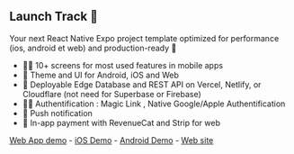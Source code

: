 ## Launch Track 🚀

Your next React Native Expo project template optimized for performance (ios, android et web) and production-ready 🚀

- 🙋‍♀️ 10+ screens for most used features in mobile apps
- 🌈 Theme and UI for Android, iOS and Web
- 💽 Deployable Edge Database and REST API on Vercel, Netlify, or Cloudflare (not need for Superbase or Firebase)
- 👩‍💻 Authentification : Magic Link , Native Google/Apple Authentification
- 🍿 Push notification
- 🧙 In-app payment with RevenueCat and Strip for web



[Web App demo]( https://demo.launchtrack.dev) - [iOS Demo](https://appetize.io/app/norj4dwprifbk2dab5dfo6n2xq) - [Android Demo](https://appetize.io/app/cog3kwzczzchuy573agrthxrke) - [Web site]( https://launchtrack.dev)


